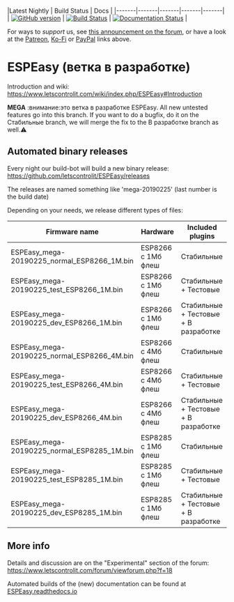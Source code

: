 |Latest Nightly  | Build Status | Docs | 
|-------|-------|-------|-------|-------|
| [![GitHub version](https://img.shields.io/github/release/letscontrolit/ESPEasy/all.svg)](https://github.com/letscontrolit/ESPEasy/releases/latest) | [![Build Status](https://travis-ci.org/letscontrolit/ESPEasy.svg?branch=mega)](https://travis-ci.org/letscontrolit/ESPEasy) |  [![Documentation Status](https://readthedocs.org/projects/espeasy/badge/?version=latest)](https://espeasy.readthedocs.io/en/latest/?badge=latest) | 

For ways to *support* us, see [this announcement on the forum](https://www.letscontrolit.com/forum/viewtopic.php?f=14&t=5787), or have a look at the [Patreon](https://www.patreon.com/GrovkillenTDer), [Ko-Fi](https://ko-fi.com/grovkillentder) or [PayPal](https://www.paypal.me/espeasy) links above.

# ESPEasy (ветка в разработке)


Introduction and wiki: https://www.letscontrolit.com/wiki/index.php/ESPEasy#Introduction

**MEGA**
:внимание:это ветка в разработке ESPEasy. All new untested features go into this branch. If you want to do a bugfix, do it on the Стабильные branch, we will merge the fix to the В разработке branch as well.:warning:


## Automated binary releases

Every night our build-bot will build a new binary release: https://github.com/letscontrolit/ESPEasy/releases

The releases are named something like 'mega-20190225' (last number is the build date)

Depending on your needs, we release different types of files:

Firmware name                                 | Hardware                | Included plugins            |
----------------------------------------------|-------------------------|-----------------------------|
ESPEasy_mega-20190225_normal_ESP8266_1M.bin  | ESP8266 с 1Мб флеш  | Стабильные                      |
ESPEasy_mega-20190225_test_ESP8266_1M.bin    | ESP8266 с 1Мб флеш  | Стабильные + Тестовые               |
ESPEasy_mega-20190225_dev_ESP8266_1M.bin     | ESP8266 с 1Мб флеш  | Стабильные + Тестовые + В разработке |
ESPEasy_mega-20190225_normal_ESP8266_4M.bin  | ESP8266 с 4Мб флеш  | Стабильные                      |
ESPEasy_mega-20190225_test_ESP8266_4M.bin    | ESP8266 с 4Мб флеш  | Стабильные + Тестовые               |
ESPEasy_mega-20190225_dev_ESP8266_4M.bin     | ESP8266 с 4Мб флеш  | Стабильные + Тестовые + В разработке |
ESPEasy_mega-20190225_normal_ESP8285_1M.bin  | ESP8285 с 1Мб флеш  | Стабильные                      |
ESPEasy_mega-20190225_test_ESP8285_1M.bin    | ESP8285 с 1Мб флеш  | Стабильные + Тестовые               |
ESPEasy_mega-20190225_dev_ESP8285_1M.bin     | ESP8285 с 1Мб флеш  | Стабильные + Тестовые + В разработке |

## More info

Details and discussion are on the "Experimental" section of the forum: https://www.letscontrolit.com/forum/viewforum.php?f=18

Automated builds of the (new) documentation can be found at [ESPEasy.readthedocs.io](https://espeasy.readthedocs.io/en/latest/)
